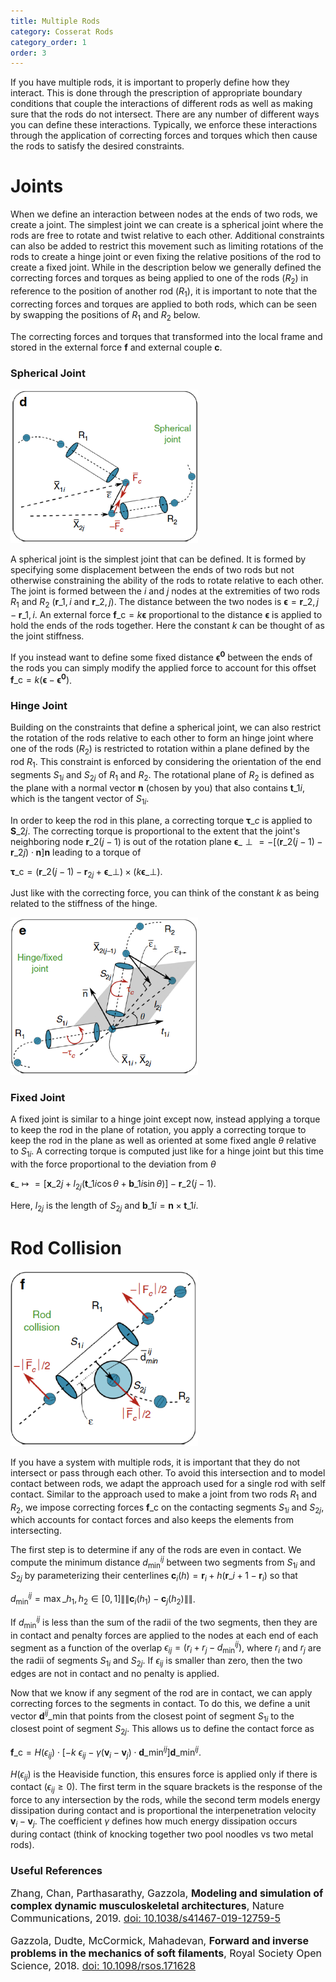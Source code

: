 ```yaml
---
title: Multiple Rods
category: Cosserat Rods
category_order: 1
order: 3
---
```


If you have multiple rods, it is important to properly define how they interact. This is done through the prescription of appropriate boundary conditions that couple the interactions of different rods as well as making sure that the rods do not intersect. There are any number of different ways you can define these interactions. Typically, we enforce these interactions through the application of correcting forces and torques which then cause the rods to satisfy the desired constraints. 

# Joints
When we define an interaction between nodes at the ends of two rods, we create a joint. The simplest joint we can create is a spherical joint where the rods are free to rotate and twist relative to each other. Additional constraints can also be added to restrict this movement such as limiting rotations of the rods to create a hinge joint or even fixing the relative positions of the rod to create a fixed joint. While in the description below we generally defined the correcting forces and torques as being applied to one of the rods ($R_2$) in reference to the position of another rod ($R_1$), it is important to note that the correcting forces and torques are applied to both rods, which can be seen by swapping the positions of $R_1$ and $R_2$ below. 

The correcting forces and torques that transformed into the local frame and stored in the external force $\mathbf{f}$ and external couple $\mathbf{c}$.

### Spherical Joint
<img src="/images/spherical_joint.png" alt="image name" width="300"/>

A spherical joint is the simplest joint that can be defined. It is formed by specifying some displacement between the ends of two rods but not otherwise constraining the ability of the rods to rotate relative to each other. The joint is formed between the $i$ and $j$ nodes at the extremities of two rods $R_1$ and $R_2$ ($\mathbf{r}\_{1,i}$ and $\mathbf{r}\_{2,j}$). The distance between the two nodes is $\boldsymbol{\epsilon}=\mathbf{r}\_{2,j}-\mathbf{r}\_{1,i}$. An external force $\mathbf{f}\_\text{c}=k\boldsymbol{\epsilon}$ proportional to the distance $\boldsymbol{\epsilon}$ is applied to hold the ends of the rods together. Here the constant $k$ can be thought of as the joint stiffness.

If you instead want to define some fixed distance $\boldsymbol{\epsilon^0}$ between the ends of the rods you can simply modify the applied force to account for this offset $\mathbf{f}\_\text{c}=k(\boldsymbol{\epsilon} - \boldsymbol{\epsilon^0})$. 

### Hinge Joint

Building on the constraints that define a spherical joint, we can also restrict the rotation of the rods relative to each other to form an hinge joint where one of the rods ($R_2$) is restricted to rotation within a plane defined by the rod $R_1$. This constraint is enforced by considering the orientation of the end segments $S_{1i}$ and $S_{2j}$ of $R_1$ and $R_2$. The rotational plane of $R_2$ is defined as the plane with a normal vector $\mathbf{n}$ (chosen by you) that also contains $\mathbf{t}\_{1i}$, which is the tangent vector of $S_{1i}$. 

In order to keep the rod in this plane, a correcting torque $\boldsymbol{\tau}\_c$ is applied to $\mathbf{S}\_{2j}$. The correcting torque is proportional to the extent that the joint's neighboring node $\mathbf{r}\_{2(j-1)}$ is out of the rotation plane $\boldsymbol{\epsilon}\_{\perp} = - \left[\left(\mathbf{r}\_{2(j-1)}-\mathbf{r}\_{2j}\right) \cdot \mathbf{n}\right]\mathbf{n}$ leading to a torque of

$\boldsymbol{\tau}\_{\text{c}} = \left(\mathbf{r}\_{2(j-1)}-\mathbf{r}_{2j}+\boldsymbol{\epsilon}\_{\perp}\right) \times \left(k \boldsymbol{\epsilon}\_{\perp}\right)$.

Just like with the correcting force, you can think of the constant $k$ as being related to the stiffness of the hinge. 

<img src="/images/hinge_joint.png" alt="image name" width="300"/>

### Fixed Joint


A fixed joint is similar to a hinge joint except now, instead applying a torque to keep the rod in the plane of rotation, you apply a correcting torque to keep the rod in the plane as well as oriented at some fixed angle $\theta$ relative to $S_{1i}$. A correcting torque is computed just like for a hinge joint but this time with the force proportional to the deviation from $\theta$

$\boldsymbol{\epsilon}\_{\mapsto} = \left[\mathbf{x}\_{2j} + l_{2j} \left(\mathbf{t}\_{1i}\cos\theta +\mathbf{b}\_{1i}\sin\theta \right)\right] - \mathbf{r}\_{2(j-1)}$.

Here, $l_{2j}$ is the length of $S_{2j}$ and $\mathbf{b}\_{1i}=\mathbf{n} \times \mathbf{t}\_{1i}$. 


# Rod Collision
<img src="/images/rod_collision.png" alt="image name" width="300"/>

If you have a system with multiple rods, it is important that they do not intersect or pass through each other. To avoid this intersection and to model contact between rods, we adapt the approach used for a single rod with self contact. Similar to the approach used to make a joint from two rods $R_1$ and $R_2$, we impose correcting forces $\mathbf{f}\_\text{c}$ on the contacting segments $S_{1i}$ and $S_{2j}$, which accounts for contact forces and also keeps the elements from intersecting.

The first step is to determine if any of the rods are even in contact. We compute the minimum distance $d_{\text{min}}^{ij}$ between two segments from $S_{1i}$ and $S_{2j}$ by parameterizing their centerlines $\mathbf{c}_i(h) = \mathbf{r}_i+h(\mathbf{r}\_{i+1}-\mathbf{r}_i)$ so that 

$d_{\text{min}}^{ij}= \max\_{h_1,h_2\in[0,1]}\|\|\mathbf{c}_i(h_1) - \mathbf{c}_j(h_2)\|\|$. 

If $d_{\text{min}}^{ij}$ is less than the sum of the radii of the two segments, then they are in contact and penalty forces are applied to the nodes at each end of each segment as a function of the overlap $\epsilon_{ij} = (r_i + r_j - d_{\text{min}}^{ij})$, where $r_i$ and $r_j$ are the radii of segments $S_{1i}$ and $S_{2j}$. If $\epsilon_{ij}$ is smaller than zero, then the two edges are not in contact and no penalty is applied. 

Now that we know if any segment of the rod are in contact, we can apply correcting forces to the segments in contact. To do this, we define a unit vector $\mathbf{d}^{ij}\_{\text{min}}$ that points from the closest point of segment $S_{1i}$ to the closest point of segment $S_{2j}$. This allows us to define the contact force as

$\mathbf{f}\_\text{c}= H(\epsilon_{ij})\cdot\left[-k \ \epsilon_{ij}-\gamma\left(\mathbf{v}_i-\mathbf{v}_j\right)\cdot\mathbf{d}\_{\text{min}}^{ij}\right]\mathbf{d}\_{\text{min}}^{ij}$.

$H(\epsilon_{ij})$ is the Heaviside function, this ensures force is applied only if there is contact ($\epsilon_{ij}\ge0$). The first term in the square brackets is the response of the force to any intersection by the rods, while the second term models energy dissipation during contact  and is proportional the interpenetration velocity $\mathbf{v}_i-\mathbf{v}_j$. The coefficient $\gamma$ defines how much energy dissipation occurs during contact (think of knocking together two pool noodles vs two metal rods). 

<!--
## Joints and Rod Collision
Careful reading of this page may cause you to see a possible contradiction. If we define a spherical joint that joints rods $R_1$ and $R_2$, then wouldn't any rotation of $R_1$ relative to $R_2$ cause intersection of the segments closest to the joint? 

You are right, which means that our rod collision method needs to be slightly adapted to account for this case. 
-->

### Useful References
<p class="reference" style="font-size:12pt; ">
Zhang, Chan, Parthasarathy, Gazzola, <strong>Modeling and simulation of complex dynamic musculoskeletal architectures</strong>, Nature Communications, 2019. <a href="https://doi.org/10.1038/s41467-019-12759-5">doi: 10.1038/s41467-019-12759-5</a>
</p>

<p class="reference" style="font-size:12pt; ">
Gazzola, Dudte, McCormick, Mahadevan, <strong>Forward and inverse problems in the mechanics of soft filaments</strong>, Royal Society Open Science, 2018. <a href="https://doi.org/10.1098/rsos.171628">doi: 10.1098/rsos.171628</a>
</p> 







